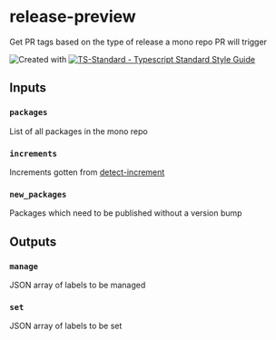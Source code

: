 # release-preview
Get PR tags based on the type of release a mono repo PR will trigger

![Created with ](https://img.shields.io/badge/Created%20with-@programmerraj/create-3cb371?style=flat)
[![TS-Standard - Typescript Standard Style Guide](https://badgen.net/badge/code%20style/ts-standard/blue?icon=typescript)](https://github.com/standard/ts-standard)
      

## Inputs

### `packages`
List of all packages in the mono repo

### `increments`
Increments gotten from [detect-increment](https://github.com/ChocolateLoverRaj/detect-increment)

### `new_packages`
Packages which need to be published without a version bump

## Outputs

### `manage`
JSON array of labels to be managed

### `set`
JSON array of labels to be set